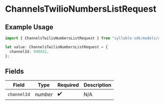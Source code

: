 # ChannelsTwilioNumbersListRequest

## Example Usage

```typescript
import { ChannelsTwilioNumbersListRequest } from "syllable-sdk/models/operations";

let value: ChannelsTwilioNumbersListRequest = {
  channelId: 940432,
};
```

## Fields

| Field              | Type               | Required           | Description        |
| ------------------ | ------------------ | ------------------ | ------------------ |
| `channelId`        | *number*           | :heavy_check_mark: | N/A                |